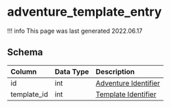 # adventure_template_entry

!!! info
	This page was last generated 2022.06.17

## Schema

| Column | Data Type | Description |
| :--- | :--- | :--- |
| id | int | [Adventure Identifier](adventure_details.md) |
| template_id | int | [Template Identifier](adventure_template.md) |

